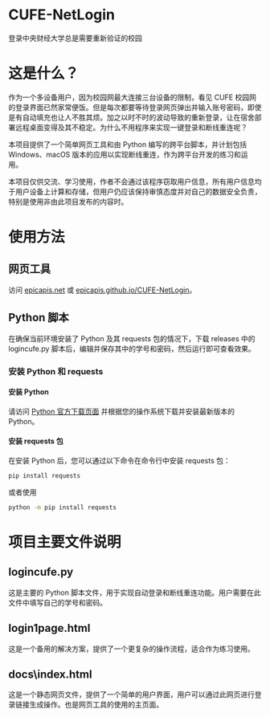 # CUFE-NetLogin

登录中央财经大学总是需要重新验证的校园

# 这是什么？

作为一个多设备用户，因为校园网最大连接三台设备的限制，看见 CUFE 校园网的登录界面已然家常便饭。但是每次都要等待登录网页弹出并输入账号密码，即使是有自动填充也让人不胜其烦。加之以时不时的波动导致的重新登录，让在宿舍部署远程桌面变得及其不稳定。为什么不用程序来实现一键登录和断线重连呢？

本项目提供了一个简单网页工具和由 Python 编写的跨平台脚本，并计划包括 Windows、macOS 版本的应用以实现断线重连，作为跨平台开发的练习和运用。

本项目仅供交流、学习使用，作者不会通过该程序窃取用户信息，所有用户信息均于用户设备上计算和存储，但用户仍应该保持审慎态度并对自己的数据安全负责，特别是使用非由此项目发布的内容时。

# 使用方法

## 网页工具

访问 [epicapis.net](https://epicapis.net) 或 [epicapis.github.io/CUFE-NetLogin](https://epicapis.github.io/CUFE-NetLogin/)。

## Python 脚本

在确保当前环境安装了 Python 及其 requests 包的情况下，下载 releases 中的 logincufe.py 脚本后，编辑并保存其中的学号和密码，然后运行即可查看效果。

### 安装 Python 和 requests

#### 安装 Python

请访问 [Python 官方下载页面](https://www.python.org/downloads/) 并根据您的操作系统下载并安装最新版本的 Python。

#### 安装 requests 包

在安装 Python 后，您可以通过以下命令在命令行中安装 requests 包：

```bash
pip install requests
```

或者使用

```bash
python -m pip install requests
```

# 项目主要文件说明

## logincufe.py

这是主要的 Python 脚本文件，用于实现自动登录和断线重连功能。用户需要在此文件中填写自己的学号和密码。

## login1page.html

这是一个备用的解决方案，提供了一个更复杂的操作流程，适合作为练习使用。

## docs\index.html

这是一个静态网页文件，提供了一个简单的用户界面，用户可以通过此网页进行登录链接生成操作。也是网页工具的使用的主页面。
